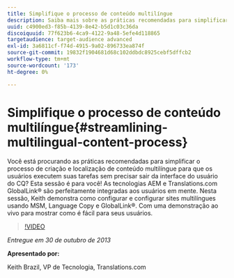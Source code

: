 ```yaml
---
title: Simplifique o processo de conteúdo multilíngue
description: Saiba mais sobre as práticas recomendadas para simplificar o processo de criação e localização de conteúdo multilíngue para que seus usuários executem suas tarefas sem precisar sair da interface do usuário do CQ. As tecnologias AEM e Translations.com GlobalLink® são perfeitamente integradas aos usuários em mente. Veja Keith demonstrar como configurar e configurar sites multilíngues usando MSM, cópia de idioma e GlobalLink®. Com uma demonstração ao vivo para mostrar como é fácil para seus usuários.
uuid: c4900ed3-f85b-4139-8e42-b5d1c03c36da
discoiquuid: 77f623b6-4ca9-4122-9a48-5efe4d118865
targetaudience: target-audience advanced
exl-id: 3a6811cf-f74d-4915-9a02-896733ea874f
source-git-commit: 19832f1904681d68c102ddbdc8925cebf5dffcb2
workflow-type: tm+mt
source-wordcount: '173'
ht-degree: 0%

---
```


# Simplifique o processo de conteúdo multilíngue{#streamlining-multilingual-content-process}

Você está procurando as práticas recomendadas para simplificar o processo de criação e localização de conteúdo multilíngue para que os usuários executem suas tarefas sem precisar sair da interface do usuário do CQ? Esta sessão é para você! As tecnologias AEM e Translations.com GlobalLink® são perfeitamente integradas aos usuários em mente. Nesta sessão, Keith demonstra como configurar e configurar sites multilíngues usando MSM, Language Copy e GlobalLink®. Com uma demonstração ao vivo para mostrar como é fácil para seus usuários.

>[!VIDEO](https://video.tv.adobe.com/v/19569/?quality=9)

*Entregue em 30 de outubro de 2013*

**Apresentado por:**

Keith Brazil, VP de Tecnologia, Translations.com

<!--
[Get back to the Overview](https://helpx.adobe.com/experience-manager/kt/eseminars/gems/aem-index.html)
-->

